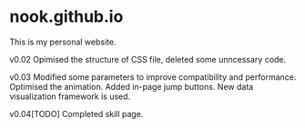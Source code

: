 # nook.github.io

This is my personal website.

v0.02 Opimised the structure of CSS file, deleted some unncessary code.

v0.03 Modified some parameters to improve compatibility and performance. Optimised the animation.
Added in-page jump buttons. New data visualization framework is used.

v0.04[TODO] Completed skill page.
